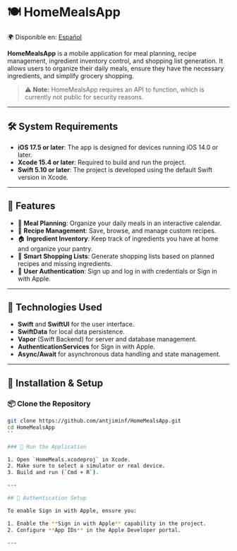 # 🍽 HomeMealsApp

🌍 Disponible en: [Español](README.es.md)

**HomeMealsApp** is a mobile application for meal planning, recipe management, ingredient inventory control, and shopping list generation. It allows users to organize their daily meals, ensure they have the necessary ingredients, and simplify grocery shopping.

> ⚠️ **Note:** HomeMealsApp requires an API to function, which is currently not public for security reasons.

---

## 🛠️ System Requirements

- **iOS 17.5 or later**: The app is designed for devices running iOS 14.0 or later.
- **Xcode 15.4 or later**: Required to build and run the project.
- **Swift 5.10 or later**: The project is developed using the default Swift version in Xcode.

---

## 🚀 Features

- 📅 **Meal Planning**: Organize your daily meals in an interactive calendar.
- 📝 **Recipe Management**: Save, browse, and manage custom recipes.
- 🏠 **Ingredient Inventory**: Keep track of ingredients you have at home and organize your pantry.
- 🛒 **Smart Shopping Lists**: Generate shopping lists based on planned recipes and missing ingredients.
- 🔐 **User Authentication**: Sign up and log in with credentials or Sign in with Apple.
<!--- ☁️ **Cloud Synchronization**: Securely store data on the server.  -->

---

## 📱 Technologies Used

- **Swift** and **SwiftUI** for the user interface.
- **SwiftData** for local data persistence.
- **Vapor** (Swift Backend) for server and database management.
- **AuthenticationServices** for Sign in with Apple.
- **Async/Await** for asynchronous data handling and state management.

---

## 🔧 Installation & Setup

### 📦 Clone the Repository

```bash
git clone https://github.com/antjiminf/HomeMealsApp.git
cd HomeMealsApp
``

### 📲 Run the Application

1. Open `HomeMeals.xcodeproj` in Xcode.
2. Make sure to select a simulator or real device.
3. Build and run (`Cmd + R`).

---

## 🔑 Authentication Setup

To enable Sign in with Apple, ensure you:

1. Enable the **Sign in with Apple** capability in the project.
2. Configure **App IDs** in the Apple Developer portal.

---

